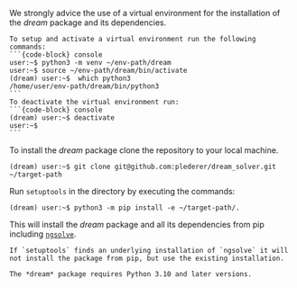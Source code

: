 We strongly advice the use of a virtual environment for the installation of the *dream* package
and its dependencies.

``````{tip}
To setup and activate a virtual environment run the following commands:
```{code-block} console
user:~$ python3 -m venv ~/env-path/dream
user:~$ source ~/env-path/dream/bin/activate
(dream) user:~$  which python3
/home/user/env-path/dream/bin/python3
```
To deactivate the virtual environment run:
```{code-block} console
(dream) user:~$ deactivate
user:~$ 
```
``````

To install the *dream* package clone the repository to your local machine.
```{code-block} console
(dream) user:~$ git clone git@github.com:plederer/dream_solver.git ~/target-path
```
Run `setuptools` in the directory by executing the commands:
```{code-block} console
(dream) user:~$ python3 -m pip install -e ~/target-path/.
```
This will install the *dream* package and all its dependencies from pip including [`ngsolve`](https://ngsolve.org/).

```{note}
If `setuptools` finds an underlying installation of `ngsolve` it will not install the package from pip, but use the existing installation.
```
```{note}
The *dream* package requires Python 3.10 and later versions.
```